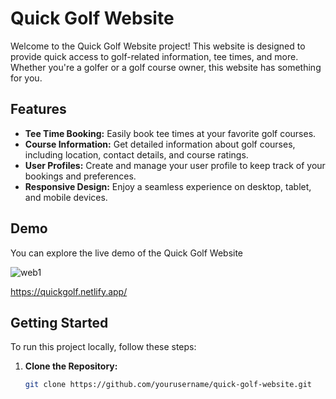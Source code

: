 # Quick Golf Website

Welcome to the Quick Golf Website project! This website is designed to provide quick access to golf-related information, tee times, and more. Whether you're a golfer or a golf course owner, this website has something for you.

## Features

- **Tee Time Booking:** Easily book tee times at your favorite golf courses.
- **Course Information:** Get detailed information about golf courses, including location, contact details, and course ratings.
- **User Profiles:** Create and manage your user profile to keep track of your bookings and preferences.
- **Responsive Design:** Enjoy a seamless experience on desktop, tablet, and mobile devices.

## Demo

You can explore the live demo of the Quick Golf Website

![web1](https://github.com/Meizzosama/QuickGolf/assets/100303780/c77fa07c-0737-4d87-8705-859ce3e092a6)


https://quickgolf.netlify.app/

## Getting Started

To run this project locally, follow these steps:

1. **Clone the Repository:**
   ```bash
   git clone https://github.com/yourusername/quick-golf-website.git
